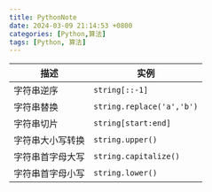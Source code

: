 ```yaml
---
title: PythonNote
date: 2024-03-09 21:14:53 +0800
categories: [Python,算法]
tags: [Python, 算法]
---
```


| 描述 | 实例 |
| --- | --- |
| 字符串逆序 | `string[::-1]` |
| 字符串替换 | `string.replace('a','b')` |
| 字符串切片 | `string[start:end]` |
| 字符串大小写转换 | `string.upper()` |
| 字符串首字母大写 | `string.capitalize()` |
| 字符串首字母小写 | `string.lower()` |
